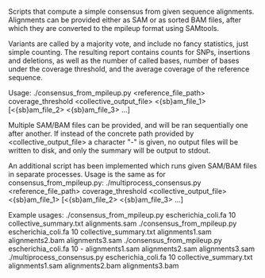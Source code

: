 Scripts that compute a simple consensus from given sequence alignments.
Alignments can be provided either as SAM or as sorted BAM files, after which they are converted to the mpileup format using SAMtools.

Variants are called by a majority vote, and include no fancy statistics, just simple counting.
The resulting report contains counts for SNPs, insertions and deletions, as well as the number of called bases, number of bases under the coverage threshold, and the average coverage of the reference sequence.

Usage:
     ./consensus_from_mpileup.py <reference_file_path> coverage_threshold <collective_output_file> <{sb}am_file_1> [<{sb}am_file_2> <{sb}am_file_3> ...]

Multiple SAM/BAM files can be provided, and will be ran sequentially one after another.
If instead of the concrete path provided by <collective_output_file> a character "-" is given, no output files will be written to disk, and only the summary will be output to stdout.

An additional script has been implemented which runs given SAM/BAM files in separate processes. Usage is the same as for consensus_from_mpileup.py:
     ./multiprocess_consensus.py <reference_file_path> coverage_threshold <collective_output_file> <{sb}am_file_1> [<{sb}am_file_2> <{sb}am_file_3> ...]

Example usages:
     ./consensus_from_mpileup.py escherichia_coli.fa 10 collective_summary.txt alignments.sam
     ./consensus_from_mpileup.py escherichia_coli.fa 10 collective_summary.txt alignments1.sam alignments2.bam alignments3.sam
     ./consensus_from_mpileup.py escherichia_coli.fa 10 - alignments1.sam alignments2.sam alignments3.sam
     ./multiprocess_consensus.py escherichia_coli.fa 10 collective_summary.txt alignments1.sam alignments2.bam alignments3.bam

